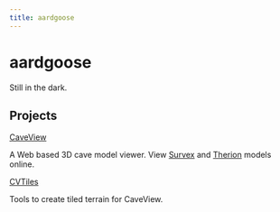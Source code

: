 ```yaml
---
title: aardgoose
---
```


# aardgoose

Still in the dark.

## Projects

[CaveView](https://aardgoose.github.io/CaveView.js/)

A Web based 3D cave model viewer. View [Survex](https://survex.com/) and [Therion](https://therion.speleo.sk/) models online.

[CVTiles](https://aardgoose.github.io/CVTiles/)

Tools to create tiled terrain for CaveView.
